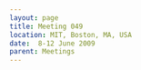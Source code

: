 ```yaml
---
layout: page
title: Meeting 049
location: MIT, Boston, MA, USA
date:  8-12 June 2009
parent: Meetings
---
```

